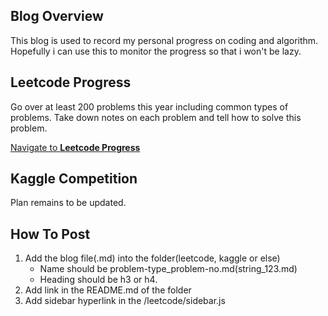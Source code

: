 ## Blog Overview
This blog is used to record my personal progress on coding and algorithm. Hopefully i can use this to monitor the progress so that i won't be lazy.

## Leetcode Progress
Go over at least 200 problems this year including common types of problems. Take down notes on each problem and tell how to solve this problem.

[Navigate to **Leetcode Progress**](../leetcode/)

## Kaggle Competition
Plan remains to be updated.

## How To Post
1. Add the blog file(.md) into the folder(leetcode, kaggle or else)
    - Name should be problem-type_problem-no.md(string_123.md)
    - Heading should be h3 or h4.
2. Add link in the README.md of the folder
3. Add sidebar hyperlink in the /leetcode/sidebar.js